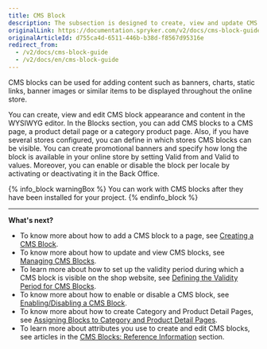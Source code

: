 ```yaml
---
title: CMS Block
description: The subsection is designed to create, view and update CMS block content in the editor from the Back Office to display it later in the online store.
originalLink: https://documentation.spryker.com/v2/docs/cms-block-guide
originalArticleId: d755ca4d-6511-446b-b38d-f8567d95316e
redirect_from:
  - /v2/docs/cms-block-guide
  - /v2/docs/en/cms-block-guide
---
```


CMS blocks can be used for adding content such as banners, charts, static links, banner images or similar items to be displayed throughout the online store.

You can create, view and edit CMS block appearance and content in the WYSIWYG editor. In the Blocks section, you can add CMS blocks to a CMS page, a product detail page or a category product page. Also, if you have several stores configured, you can define in which stores CMS blocks can be visible. You can create promotional banners and specify how long the block is available in your online store by setting Valid from and Valid to values. Moreover, you can enable or disable the block per locale by activating or deactivating it in the Back Office.

{% info_block warningBox %}
You can work with CMS blocks after they have been installed for your project.
{% endinfo_block %}

***
**What's next?**

* To know more about how to add a CMS block to a page, see [Creating a CMS Block](/docs/scos/user/user-guides/{{page.version}}/back-office-user-guide/content/blocks/creating-cms-blocks.html).
* To know more about how to update and view CMS blocks, see [Managing CMS Blocks](/docs/scos/user/user-guides/{{page.version}}/back-office-user-guide/content/blocks/managing-cms-blocks.html).
* To learn more about how to set up the validity period during which a CMS block is visible on the shop website, see [Defining the Validity Period for CMS Blocks](/docs/scos/user/user-guides/{{page.version}}/back-office-user-guide/content-management/blocks/defining-validity-period-for-cms-blocks.html).
* To know more about how to enable or disable a CMS block, see [Enabling/Disabling a CMS Block](/docs/scos/user/user-guides/{{page.version}}/back-office-user-guide/content/blocks/managing-cms-blocks.html#activating-or-deactivating-a-cms-block).
* To know more about how to create Category and Product Detail Pages, see [Assigning Blocks to Category and Product Detail Pages](/docs/scos/user/user-guides/{{page.version}}/back-office-user-guide/content-management/blocks/assigning-blocks-to-category-or-product-pages.html).
* To learn more about attributes you use to create and edit CMS blocks, see articles in the [CMS Blocks: Reference Information](/docs/scos/user/user-guides/{{page.version}}/back-office-user-guide/content-management/blocks/references/cms-block-reference-information.html) section.
